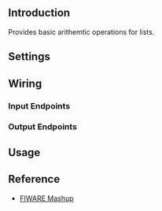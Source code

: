 ## Introduction

Provides basic arithemtic operations for lists.

## Settings

## Wiring

### Input Endpoints

### Output Endpoints

## Usage

## Reference

- [FIWARE Mashup](https://mashup.lab.fiware.org/)
